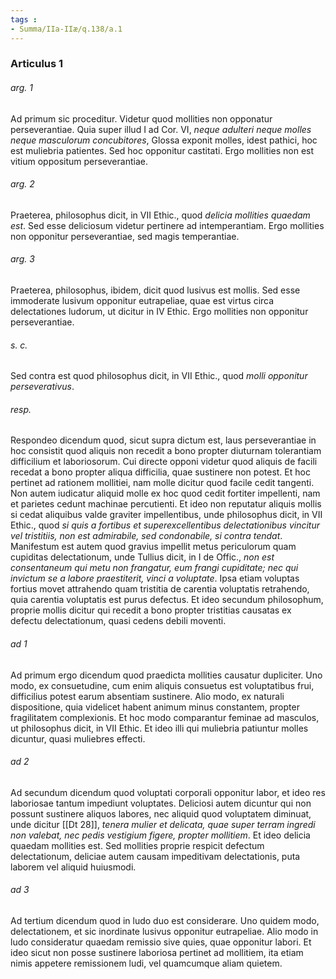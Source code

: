 ```yaml
---
tags : 
- Summa/IIa-IIæ/q.138/a.1
---
```


### Articulus 1

###### arg. 1
Ad primum sic proceditur. Videtur quod mollities non opponatur perseverantiae. Quia super illud I ad Cor. VI, *neque adulteri neque molles neque masculorum concubitores*, Glossa exponit molles, idest pathici, hoc est muliebria patientes. Sed hoc opponitur castitati. Ergo mollities non est vitium oppositum perseverantiae.

###### arg. 2
Praeterea, philosophus dicit, in VII Ethic., quod *delicia mollities quaedam est*. Sed esse deliciosum videtur pertinere ad intemperantiam. Ergo mollities non opponitur perseverantiae, sed magis temperantiae.

###### arg. 3
Praeterea, philosophus, ibidem, dicit quod lusivus est mollis. Sed esse immoderate lusivum opponitur eutrapeliae, quae est virtus circa delectationes ludorum, ut dicitur in IV Ethic. Ergo mollities non opponitur perseverantiae.

###### s. c.
Sed contra est quod philosophus dicit, in VII Ethic., quod *molli opponitur perseverativus*.

###### resp.
Respondeo dicendum quod, sicut supra dictum est, laus perseverantiae in hoc consistit quod aliquis non recedit a bono propter diuturnam tolerantiam difficilium et laboriosorum. Cui directe opponi videtur quod aliquis de facili recedat a bono propter aliqua difficilia, quae sustinere non potest. Et hoc pertinet ad rationem mollitiei, nam molle dicitur quod facile cedit tangenti. Non autem iudicatur aliquid molle ex hoc quod cedit fortiter impellenti, nam et parietes cedunt machinae percutienti. Et ideo non reputatur aliquis mollis si cedat aliquibus valde graviter impellentibus, unde philosophus dicit, in VII Ethic., quod *si quis a fortibus et superexcellentibus delectationibus vincitur vel tristitiis, non est admirabile, sed condonabile, si contra tendat*. Manifestum est autem quod gravius impellit metus periculorum quam cupiditas delectationum, unde Tullius dicit, in I de Offic., *non est consentaneum qui metu non frangatur, eum frangi cupiditate; nec qui invictum se a labore praestiterit, vinci a voluptate*. Ipsa etiam voluptas fortius movet attrahendo quam tristitia de carentia voluptatis retrahendo, quia carentia voluptatis est purus defectus. Et ideo secundum philosophum, proprie mollis dicitur qui recedit a bono propter tristitias causatas ex defectu delectationum, quasi cedens debili moventi.

###### ad 1
Ad primum ergo dicendum quod praedicta mollities causatur dupliciter. Uno modo, ex consuetudine, cum enim aliquis consuetus est voluptatibus frui, difficilius potest earum absentiam sustinere. Alio modo, ex naturali dispositione, quia videlicet habent animum minus constantem, propter fragilitatem complexionis. Et hoc modo comparantur feminae ad masculos, ut philosophus dicit, in VII Ethic. Et ideo illi qui muliebria patiuntur molles dicuntur, quasi muliebres effecti.

###### ad 2
Ad secundum dicendum quod voluptati corporali opponitur labor, et ideo res laboriosae tantum impediunt voluptates. Deliciosi autem dicuntur qui non possunt sustinere aliquos labores, nec aliquid quod voluptatem diminuat, unde dicitur [[Dt 28]], *tenera mulier et delicata, quae super terram ingredi non valebat, nec pedis vestigium figere, propter mollitiem*. Et ideo delicia quaedam mollities est. Sed mollities proprie respicit defectum delectationum, deliciae autem causam impeditivam delectationis, puta laborem vel aliquid huiusmodi.

###### ad 3
Ad tertium dicendum quod in ludo duo est considerare. Uno quidem modo, delectationem, et sic inordinate lusivus opponitur eutrapeliae. Alio modo in ludo consideratur quaedam remissio sive quies, quae opponitur labori. Et ideo sicut non posse sustinere laboriosa pertinet ad mollitiem, ita etiam nimis appetere remissionem ludi, vel quamcumque aliam quietem.

